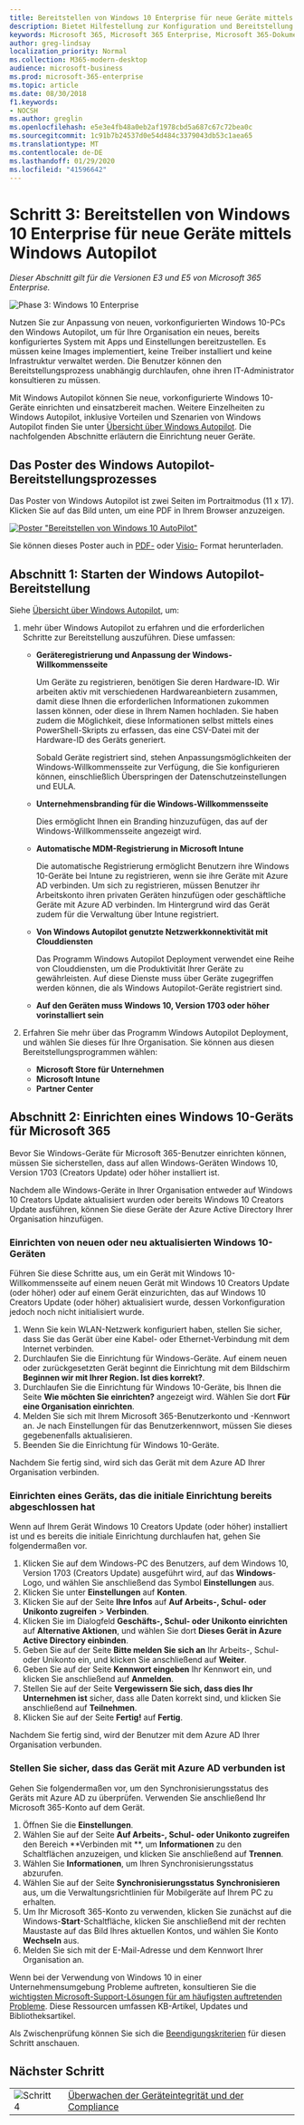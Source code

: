 ```yaml
---
title: Bereitstellen von Windows 10 Enterprise für neue Geräte mittels Windows Autopilot
description: Bietet Hilfestellung zur Konfiguration und Bereitstellung von Windows 10 Enterprise mit Windows Autopilot.
keywords: Microsoft 365, Microsoft 365 Enterprise, Microsoft 365-Dokumentation, Windows 10 Enterprise, Bereitstellung, Windows Autopilot
author: greg-lindsay
localization_priority: Normal
ms.collection: M365-modern-desktop
audience: microsoft-business
ms.prod: microsoft-365-enterprise
ms.topic: article
ms.date: 08/30/2018
f1.keywords:
- NOCSH
ms.author: greglin
ms.openlocfilehash: e5e3e4fb48a0eb2af1978cbd5a687c67c72bea0c
ms.sourcegitcommit: 1c91b7b24537d0e54d484c3379043db53c1aea65
ms.translationtype: MT
ms.contentlocale: de-DE
ms.lasthandoff: 01/29/2020
ms.locfileid: "41596642"
---
```

# <a name="step-3-deploy-windows-10-enterprise-for-new-devices-with-windows-autopilot"></a>Schritt 3: Bereitstellen von Windows 10 Enterprise für neue Geräte mittels Windows Autopilot

*Dieser Abschnitt gilt für die Versionen E3 und E5 von Microsoft 365 Enterprise.*

![Phase 3: Windows 10 Enterprise](./media/deploy-foundation-infrastructure/win10enterprise_icon-small.png)

Nutzen Sie zur Anpassung von neuen, vorkonfigurierten Windows 10-PCs den Windows Autopilot, um für Ihre Organisation ein neues, bereits konfiguriertes System mit Apps und Einstellungen bereitzustellen. Es müssen keine Images implementiert, keine Treiber installiert und keine Infrastruktur verwaltet werden. Die Benutzer können den Bereitstellungsprozess unabhängig durchlaufen, ohne ihren IT-Administrator konsultieren zu müssen.

Mit Windows Autopilot können Sie neue, vorkonfigurierte Windows 10-Geräte einrichten und einsatzbereit machen. Weitere Einzelheiten zu Windows Autopilot, inklusive Vorteilen und Szenarien von Windows Autopilot finden Sie unter [Übersicht über Windows Autopilot](https://docs.microsoft.com/windows/deployment/windows-Autopilot/windows-10-Autopilot). Die nachfolgenden Abschnitte erläutern die Einrichtung neuer Geräte.

## <a name="the-windows-autopilot-deployment-process-poster"></a>Das Poster des Windows Autopilot-Bereitstellungsprozesses

Das Poster von Windows Autopilot ist zwei Seiten im Portraitmodus (11 x 17). Klicken Sie auf das Bild unten, um eine PDF in Ihrem Browser anzuzeigen. 

[![Poster "Bereitstellen von Windows 10 AutoPilot"](./media/windows10-deploy-autopilot/windows10-autopilot-flowchart.png)](https://docs.microsoft.com/windows/deployment/media/Windows10AutopilotFlowchart.pdf)

Sie können dieses Poster auch in [PDF-](https://github.com/MicrosoftDocs/windows-itpro-docs/raw/public/windows/deployment/media/Windows10AutopilotFlowchart.pdf) oder [Visio-](https://github.com/MicrosoftDocs/windows-itpro-docs/raw/public/windows/deployment/media/Windows10Autopilotflowchart.vsdx) Format herunterladen.

## <a name="part-1-start-windows-autopilot-deployment"></a>Abschnitt 1: Starten der Windows Autopilot-Bereitstellung
Siehe [Übersicht über Windows Autopilot](https://docs.microsoft.com/windows/deployment/windows-Autopilot/windows-10-Autopilot), um:

1. mehr über Windows Autopilot zu erfahren und die erforderlichen Schritte zur Bereitstellung auszuführen. Diese umfassen:
    - **Geräteregistrierung und Anpassung der Windows-Willkommensseite**

        Um Geräte zu registrieren, benötigen Sie deren Hardware-ID. Wir arbeiten aktiv mit verschiedenen Hardwareanbietern zusammen, damit diese Ihnen die erforderlichen Informationen zukommen lassen können, oder diese in Ihrem Namen hochladen. Sie haben zudem die Möglichkeit, diese Informationen selbst mittels eines PowerShell-Skripts zu erfassen, das eine CSV-Datei mit der Hardware-ID des Geräts generiert.

        Sobald Geräte registriert sind, stehen Anpassungsmöglichkeiten der Windows-Willkommensseite zur Verfügung, die Sie konfigurieren können, einschließlich Überspringen der Datenschutzeinstellungen und EULA.

    - **Unternehmensbranding für die Windows-Willkommensseite**

        Dies ermöglicht Ihnen ein Branding hinzuzufügen, das auf der Windows-Willkommensseite angezeigt wird.

    - **Automatische MDM-Registrierung in Microsoft Intune**
        
        Die automatische Registrierung ermöglicht Benutzern ihre Windows 10-Geräte bei Intune zu registrieren, wenn sie ihre Geräte mit Azure AD verbinden. Um sich zu registrieren, müssen Benutzer ihr Arbeitskonto ihren privaten Geräten hinzufügen oder geschäftliche Geräte mit Azure AD verbinden. Im Hintergrund wird das Gerät zudem für die Verwaltung über Intune registriert.

    - **Von Windows Autopilot genutzte Netzwerkkonnektivität mit Clouddiensten**

        Das Programm Windows Autopilot Deployment verwendet eine Reihe von Clouddiensten, um die Produktivität Ihrer Geräte zu gewährleisten. Auf diese Dienste muss über Geräte zugegriffen werden können, die als Windows Autopilot-Geräte registriert sind. 

    - **Auf den Geräten muss Windows 10, Version 1703 oder höher vorinstalliert sein**

2. Erfahren Sie mehr über das Programm Windows Autopilot Deployment, und wählen Sie dieses für Ihre Organisation. Sie können aus diesen Bereitstellungsprogrammen wählen:
    - **Microsoft Store für Unternehmen**
    - **Microsoft Intune**
    - **Partner Center**

## <a name="part-2-set-up-a-windows-10-device-for-microsoft-365"></a>Abschnitt 2: Einrichten eines Windows 10-Geräts für Microsoft 365
Bevor Sie Windows-Geräte für Microsoft 365-Benutzer einrichten können, müssen Sie sicherstellen, dass auf allen Windows-Geräten Windows 10, Version 1703 (Creators Update) oder höher installiert ist.

Nachdem alle Windows-Geräte in Ihrer Organisation entweder auf Windows 10 Creators Update aktualisiert wurden oder bereits Windows 10 Creators Update ausführen, können Sie diese Geräte der Azure Active Directory Ihrer Organisation hinzufügen.

### <a name="set-up-a-brand-new-or-newly-upgraded-windows-10-device"></a>Einrichten von neuen oder neu aktualisierten Windows 10-Geräten
Führen Sie diese Schritte aus, um ein Gerät mit Windows 10-Willkommensseite auf einem neuen Gerät mit Windows 10 Creators Update (oder höher) oder auf einem Gerät einzurichten, das auf Windows 10 Creators Update (oder höher) aktualisiert wurde, dessen Vorkonfiguration jedoch noch nicht initialisiert wurde.

1. Wenn Sie kein WLAN-Netzwerk konfiguriert haben, stellen Sie sicher, dass Sie das Gerät über eine Kabel- oder Ethernet-Verbindung mit dem Internet verbinden.
2. Durchlaufen Sie die Einrichtung für Windows-Geräte. Auf einem neuen oder zurückgesetzten Gerät beginnt die Einrichtung mit dem Bildschirm **Beginnen wir mit Ihrer Region. Ist dies korrekt?**.
3. Durchlaufen Sie die Einrichtung für Windows 10-Geräte, bis Ihnen die Seite **Wie möchten Sie einrichten?** angezeigt wird. Wählen Sie dort **Für eine Organisation einrichten**.
4. Melden Sie sich mit Ihrem Microsoft 365-Benutzerkonto und -Kennwort an. Je nach Einstellungen für das Benutzerkennwort, müssen Sie dieses gegebenenfalls aktualisieren. 
5. Beenden Sie die Einrichtung für Windows 10-Geräte.

Nachdem Sie fertig sind, wird sich das Gerät mit dem Azure AD Ihrer Organisation verbinden.

### <a name="set-up-a-device-that-has-already-completed-out-of-box-setup"></a>Einrichten eines Geräts, das die initiale Einrichtung bereits abgeschlossen hat
Wenn auf Ihrem Gerät Windows 10 Creators Update (oder höher) installiert ist und es bereits die initiale Einrichtung durchlaufen hat, gehen Sie folgendermaßen vor.

1. Klicken Sie auf dem Windows-PC des Benutzers, auf dem Windows 10, Version 1703 (Creators Update) ausgeführt wird, auf das **Windows**-Logo, und wählen Sie anschließend das Symbol **Einstellungen** aus.
2. Klicken Sie unter **Einstellungen** auf **Konten**.
3. Klicken Sie auf der Seite **Ihre Infos** auf **Auf Arbeits-, Schul- oder Unikonto zugreifen** > **Verbinden**.
4. Klicken Sie im Dialogfeld **Geschäfts-, Schul- oder Unikonto einrichten** auf **Alternative Aktionen**, und wählen Sie dort **Dieses Gerät in Azure Active Directory einbinden**.
5. Geben Sie auf der Seite **Bitte melden Sie sich an** Ihr Arbeits-, Schul- oder Unikonto ein, und klicken Sie anschließend auf **Weiter**.
6. Geben Sie auf der Seite **Kennwort eingeben** Ihr Kennwort ein, und klicken Sie anschließend auf **Anmelden**.
7. Stellen Sie auf der Seite **Vergewissern Sie sich, dass dies Ihr Unternehmen ist** sicher, dass alle Daten korrekt sind, und klicken Sie anschließend auf **Teilnehmen**.
8. Klicken Sie auf der Seite **Fertig!** auf **Fertig**.

Nachdem Sie fertig sind, wird der Benutzer mit dem Azure AD Ihrer Organisation verbunden.

### <a name="verify-the-device-is-connected-to-azure-ad"></a>Stellen Sie sicher, dass das Gerät mit Azure AD verbunden ist
Gehen Sie folgendermaßen vor, um den Synchronisierungsstatus des Geräts mit Azure AD zu überprüfen. Verwenden Sie anschließend Ihr Microsoft 365-Konto auf dem Gerät. 

1. Öffnen Sie die **Einstellungen**.
2. Wählen Sie auf der Seite **Auf Arbeits-, Schul- oder Unikonto zugreifen** den Bereich **Verbinden mit<organization name> **, um **Informationen** zu den Schaltflächen anzuzeigen, und klicken Sie anschließend auf **Trennen**.
3. Wählen Sie **Informationen**, um Ihren Synchronisierungsstatus abzurufen.
4. Wählen Sie auf der Seite **Synchronisierungsstatus** **Synchronisieren** aus, um die Verwaltungsrichtlinien für Mobilgeräte auf Ihrem PC zu erhalten.
5. Um Ihr Microsoft 365-Konto zu verwenden, klicken Sie zunächst auf die Windows-**Start**-Schaltfläche, klicken Sie anschließend mit der rechten Maustaste auf das Bild Ihres aktuellen Kontos, und wählen Sie Konto **Wechseln** aus.
6. Melden Sie sich mit der E-Mail-Adresse und dem Kennwort Ihrer Organisation an.

Wenn bei der Verwendung von Windows 10 in einer Unternehmensumgebung Probleme auftreten, konsultieren Sie die [wichtigsten Microsoft-Support-Lösungen für am häufigsten auftretenden Probleme](https://docs.microsoft.com/windows/client-management/windows-10-support-solutions). Diese Ressourcen umfassen KB-Artikel, Updates und Bibliotheksartikel.

Als Zwischenprüfung können Sie sich die [Beendigungskriterien](windows10-exit-criteria.md#crit-windows10-step3) für diesen Schritt anschauen.

## <a name="next-step"></a>Nächster Schritt

|||
|:-------|:-----|
|![Schritt 4](./media/stepnumbers/Step4.png)| [Überwachen der Geräteintegrität und der Compliance](windows10-enable-windows-analytics.md) |
